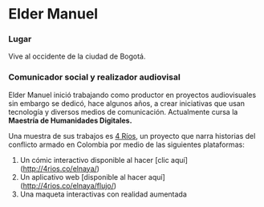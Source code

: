 # Elder Manuel

### Lugar
Vive al occidente de la ciudad de Bogotá.

### Comunicador social y realizador audiovisal

Elder Manuel inició trabajando como productor en proyectos audiovisuales sin embargo se dedicó, hace algunos años, a crear iniciativas que usan tecnología y diversos medios de comunicación. Actualmente cursa la **Maestría de Humanidades Digitales.**

Una muestra de sus trabajos es [4 Ríos](http://4rios.co), un proyecto que narra historias del conflicto armado en Colombia por medio de las siguientes plataformas:

1. Un cómic interactivo disponible al hacer [clic aquí] (http://4rios.co/elnaya/)
2. Un aplicativo web [disponible al hacer aquí] (http://4rios.co/elnaya/flujo/)
3. Una maqueta interactivas con realidad aumentada

